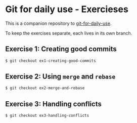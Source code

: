 # Git for daily use - Exercieses

This is a companion repository to [git-for-daily-use](https://github.com/mxtthias/git-for-daily-use).

To keep the exercises separate, each lives in its own branch.


## Exercise 1: Creating good commits

```bash
$ git checkout ex1-creating-good-commits
```


## Exercise 2: Using `merge` and `rebase`

```bash
$ git checkout ex2-merge-and-rebase
```


## Exercise 3: Handling conflicts

```bash
$ git checkout ex3-handling-conflicts
```

